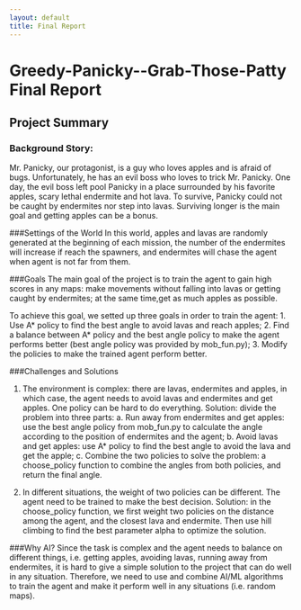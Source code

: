 ```yaml
---
layout: default
title: Final Report
---
```

# Greedy-Panicky--Grab-Those-Patty Final Report
## Project Summary
### Background Story:
  Mr. Panicky, our protagonist, is a guy who loves apples and is afraid of bugs. Unfortunately, he has an evil boss who loves to trick Mr. Panicky. One day, the evil boss left pool Panicky in a place surrounded by his favorite apples, scary lethal endermite and hot lava. To survive, Panicky could not be caught by endermites nor step into lavas. Surviving longer is the main goal and getting apples can be a bonus.

###Settings of the World
  In this world, apples and lavas are randomly generated at the beginning of each mission, the number of the endermites will increase if reach the spawners, and endermites will chase the agent when agent is not far from them.
  
###Goals
  The main goal of the project is to train the agent to gain high scores in any maps: make movements without falling into lavas or getting caught by endermites; at the same time,get as much apples as possible.

  To achieve this goal, we setted up three goals in order to train the agent:
    1. Use A* policy to find the best angle to avoid lavas and reach apples;
    2. Find a balance between A* policy and the best angle policy to make the agent performs better (best angle policy was provided by mob_fun.py);
    3. Modify the policies to make the trained agent perform better.
    
###Challenges and Solutions
1. The environment is complex: there are lavas, endermites and apples, in which case, the agent needs to avoid lavas and endermites and get apples. One policy can be hard to do everything.
        Solution: divide the problem into three parts:
              a. Run away from endermites and get apples: use the best angle policy from mob_fun.py to calculate the angle according to the position of endermites and the agent;
              b. Avoid lavas and get apples: use A* policy to find the best angle to avoid the lava and get the apple;
              c. Combine the two policies to solve the problem: a choose_policy function to combine the angles from both policies, and return the final angle.

2. In different situations, the weight of two policies can be different. The agent need to be trained to make the best decision.
        Solution: in the choose_policy function, we first weight two policies on the distance among the agent, and the closest lava and endermite. Then use hill climbing to find the best parameter alpha  to optimize the solution.
 
 ###Why AI?
  Since the task is complex and the agent needs to balance on different things, i.e. getting apples, avoiding lavas, running away from endermites, it is hard to give a simple solution to the project that can do well in any situation. Therefore, we need to use and combine AI/ML algorithms to train the agent and make it perform well in any situations (i.e. random maps).

